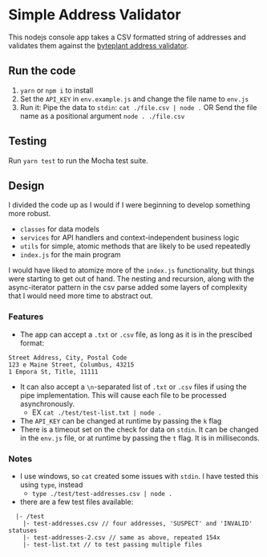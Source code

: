 # Simple Address Validator

This nodejs console app takes a CSV formatted string of addresses and validates them against
the [byteplant address validator](https://www.address-validator.net).

## Run the code

1. `yarn` or `npm i` to install
2. Set the `API_KEY` in `env.example.js` and change the file name to `env.js`
3. Run it:
    Pipe the data to `stdin`: `cat ./file.csv | node .` 
    OR
    Send the file name as a positional argument `node . ./file.csv`

## Testing

Run `yarn test` to run the Mocha test suite.

## Design

I divided the code up as I would if I were beginning to develop something more robust.
- `classes` for data models
- `services` for API handlers and context-independent business logic
- `utils` for simple, atomic methods that are likely to be used repeatedly
- `index.js` for the main program

I would have liked to atomize more of the `index.js` functionality, but things were starting
to get out of hand. The nesting and recursion, along with the async-iterator pattern in the csv parse
added some layers of complexity that I would need more time to abstract out.

### Features

- The app can accept a `.txt` or `.csv` file, as long as it is in the prescibed format:
```
Street Address, City, Postal Code
123 e Maine Street, Columbus, 43215
1 Empora St, Title, 11111
```

- It can also accept a `\n`-separated list of `.txt` or `.csv` files if using the pipe implementation.
This will cause each file to be processed asynchronously.
  - EX `cat ./test/test-list.txt | node .`
- The `API_KEY` can be changed at runtime by passing the `k` flag
- There is a timeout set on the check for data on `stdin`. It can be changed in the `env.js` file, or
at runtime by passing the `t` flag. It is in milliseconds.


### Notes

- I use windows, so `cat` created some issues with `stdin`. I have tested this using `type`, instead
  - `type ./test/test-addresses.csv | node .`
- there are a few test files available:
```
  |- /test
    |- test-addresses.csv // four addresses, 'SUSPECT' and 'INVALID' statuses
    |- test-addresses-2.csv // same as above, repeated 154x
    |- test-list.txt // to test passing multiple files
 ```
